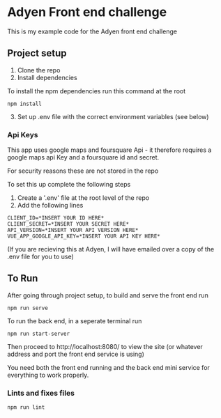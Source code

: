 # Adyen Front end challenge
This is my example code for the Adyen front end challenge

## Project setup
 1) Clone the repo
 2) Install dependencies
 
To install the npm dependencies run this command at the root
```
npm install
```
 3) Set up .env file with the correct environment variables (see below)

### Api Keys
This app uses google maps and foursquare Api - it therefore requires a google maps api Key and a foursquare id and secret.

For security reasons these are not stored in the repo

To set this up complete the following steps

 1) Create a '.env' file at the root level of the repo
 2) Add the following lines
```
CLIENT_ID=*INSERT YOUR ID HERE*
CLIENT_SECRET=*INSERT YOUR SECRET HERE*
API_VERSION=*INSERT YOUR API VERSION HERE*
VUE_APP_GOOGLE_API_KEY=*INSERT YOUR API KEY HERE*
```

(If you are recieving this at Adyen, I will have emailed over a copy of the .env file for you to use)

## To Run
After going through project setup, to build and serve the front end run
```
npm run serve
```

To run the back end, in a seperate terminal run
```
npm run start-server
```

Then proceed to http://localhost:8080/ to view the site (or whatever address and port the front end service is using)

You need both the front end running and the back end mini service for everything to work properly.


### Lints and fixes files
```
npm run lint
```
